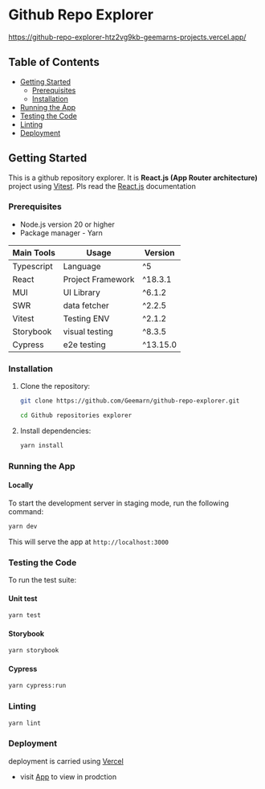 # Github Repo Explorer

https://github-repo-explorer-htz2vg9kb-geemarns-projects.vercel.app/

## Table of Contents

- [Getting Started](#getting-started)
    - [Prerequisites](#prerequisites)
    - [Installation](#installation)
- [Running the App](#running-the-app)
- [Testing the Code](#testing-the-code)
- [Linting](#linting)
- [Deployment](#deployment)

## Getting Started

This is a github repository explorer. It is **React.js (App Router architecture)** project
using [Vitest](https://vitest.dev/).
Pls read the [React.js](https://react.dev/) documentation

### Prerequisites

- Node.js version 20 or higher
- Package manager - Yarn

| Main Tools | Usage             | Version  |
  |------------|-------------------|----------|
| Typescript | Language          | ^5       |
| React      | Project Framework | ^18.3.1  |
| MUI        | UI Library        | ^6.1.2   |
| SWR        | data fetcher      | ^2.2.5   |
| Vitest     | Testing ENV       | ^2.1.2   |
| Storybook  | visual testing    | ^8.3.5   |
| Cypress    | e2e testing       | ^13.15.0 |

### Installation

1. Clone the repository:
   ```bash
   git clone https://github.com/Geemarn/github-repo-explorer.git
   ```
   ```bash
   cd Github repositories explorer
   ```
2. Install dependencies:
   ```bash
   yarn install
   ```

### Running the App

#### Locally

To start the development server in staging mode, run the following command:

```bash
yarn dev
```

This will serve the app at `http://localhost:3000`

### Testing the Code

To run the test suite:

#### Unit test

```bash
yarn test
```

#### Storybook

```bash
yarn storybook
```

#### Cypress

```bash
yarn cypress:run
```

### Linting

```bash
yarn lint
```

### Deployment

deployment is carried using [Vercel](https://vercel.com/)

- visit [App](https://github-repo-explorer-htz2vg9kb-geemarns-projects.vercel.app/) to view in prodction
